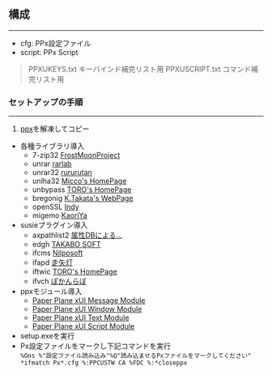 ## 構成
---
 - cfg:    PPx設定ファイル
 - script: PPx Script
 > PPXUKEYS.txt   キーバインド補完リスト用
 > PPXUSCRIPT.txt コマンド補完リスト用


### セットアップの手順
---
1. [ppx](https://github.com/tar80/misc/archive/master.zip)を解凍してコピー
- 各種ライブラリ導入
  - 7-zip32  [FrostMoonProject](http://www16.atpages.jp/rayna/soft.html)
  - unrar [rarlab](http://www.rarlab.com/rar_add.htm)
  - unrar32  [rururutan](https://github.com/rururutan/unrar32)
  - unlha32  [Micco's HomePage](https://micco.mars.jp/mysoft/unlha32.htm)
  - unbypass [TORO's HomePage](http://toro.d.dooo.jp/slplugin.html#unbypass)
  - bregonig [K.Takata's WebPage](http://k-takata.o.oo7.jp/mysoft/bregonig.html)
  - openSSL [Indy](https://indy.fulgan.com/SSL/)
  - migemo [KaoriYa](https://www.kaoriya.net/software/cmigemo/)
- susieプラグイン導入
  - axpathlist2 [属性DBによる...](http://artisticimitation.web.fc2.com/adbtest/) 
  - edgh [TAKABO SOFT](http://takabosoft.com/edge/tool)
  - ifcms [Nilposoft](http://nilposoft.info/susie-plugin/index.html#ifcms)
  - ifapd [走矢灯](http://kt.sakura.ne.jp/~timeflow/MENU.HTM)
  - iftwic [TORO's HomePage](http://toro.d.dooo.jp/slplugin.html#iftwic)
  - ifvch [ぽかんらぼ](https://www.pokanchan.jp/dokuwiki/software/spi)
- ppxモジュール導入
  - [Paper Plane xUI Message Module](http://toro.d.dooo.jp/slppx.html#ppxmes)
  - [Paper Plane xUI Window Module](http://toro.d.dooo.jp/slppx.html#ppxwin)
  - [Paper Plane xUI Text Module](http://toro.d.dooo.jp/slppx.html#ppxtext)
  - [Paper Plane xUI Script Module](http://toro.d.dooo.jp/slppx.html#ppxscr)
- setup.exeを実行
- Px設定ファイルをマークし下記コマンドを実行<br>`%Ons %"設定ファイル読み込み"%Q"読み込ませるPxファイルをマークしてください" *ifmatch Px*.cfg %:PPCUSTW CA %FDC %:*closeppx`
